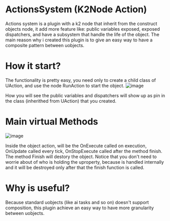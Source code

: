 # ActionsSystem (K2Node Action)

Actions system is a plugin with a k2 node that inherit from the construct objects node, it add more feature like:
public variables exposed, exposed dispatchers, and have a subsystem that handle the life of the object.
The main reason why i created this plugin is to give an easy way to have a composite pattern between uobjects.

# How it start?

The functionality is pretty easy, you need only to create a child class of UAction, and use the node RunAction to start the object.
![image](https://user-images.githubusercontent.com/13841147/152138981-f0c3e8e7-bdb0-4554-a3f8-95adebfc8d8b.png)

How you will see the public variables and dispatchers will show up as pin in the class (inherithed from UAction) that you created.

# Main virtual Methods

![image](https://user-images.githubusercontent.com/13841147/152139448-f4b56773-b2fb-4da0-9e6c-8e4aecb83ee8.png)

Inside the object action, will be the OnExecute called on execution, OnUpdate called every tick, OnStopExecute called after the method finish.
The method Finish will destory the object.
Notice that you don't need to worrie about of who is holding the uproperty, because is handled internally and it will be destroyed only after that the finish function is called.

# Why is useful?

Because standard uobjects (like ai tasks and so on) doesn't support composition, this plugin achieve an easy way to have more granularity between uobjects. 
